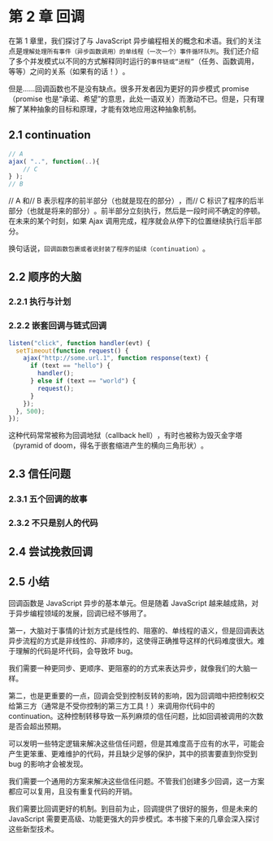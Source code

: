 # 第 2 章 回调

在第 1 章里，我们探讨了与 JavaScript 异步编程相关的概念和术语。我们的关注点是`理解处理所有事件（异步函数调用）的单线程（一次一个）事件循环队列`。我们还介绍了多个并发模式以不同的方式解释同时运行的`事件链或“进程”`​（任务、函数调用，等等）之间的关系（如果有的话！）​。

但是……回调函数也不是没有缺点。很多开发者因为更好的异步模式 promise（promise 也是“承诺、希望”的意思，此处一语双关）而激动不已。但是，只有理解了某种抽象的目标和原理，才能有效地应用这种抽象机制。

## 2.1 continuation

```js
// A
ajax( "..", function(..){
    // C
} );
// B
```

// A 和// B 表示程序的前半部分（也就是现在的部分）​，而// C 标识了程序的后半部分（也就是将来的部分）​。前半部分立刻执行，然后是一段时间不确定的停顿。在未来的某个时刻，如果 Ajax 调用完成，程序就会从停下的位置继续执行后半部分。

换句话说，`回调函数包裹或者说封装了程序的延续（continuation）`​。

## 2.2 顺序的大脑

### 2.2.1 执行与计划

### 2.2.2 嵌套回调与链式回调

```js
listen("click", function handler(evt) {
  setTimeout(function request() {
    ajax("http://some.url.1", function response(text) {
      if (text == "hello") {
        handler();
      } else if (text == "world") {
        request();
      }
    });
  }, 500);
});
```

这种代码常常被称为回调地狱（callback hell）​，有时也被称为毁灭金字塔（pyramid of doom，得名于嵌套缩进产生的横向三角形状）​。

## 2.3 信任问题

### 2.3.1 五个回调的故事

### 2.3.2 不只是别人的代码

## 2.4 尝试挽救回调

## 2.5 小结

回调函数是 JavaScript 异步的基本单元。但是随着 JavaScript 越来越成熟，对于异步编程领域的发展，回调已经不够用了。

第一，大脑对于事情的计划方式是线性的、阻塞的、单线程的语义，但是回调表达异步流程的方式是非线性的、非顺序的，这使得正确推导这样的代码难度很大。难于理解的代码是坏代码，会导致坏 bug。

我们需要一种更同步、更顺序、更阻塞的的方式来表达异步，就像我们的大脑一样。

第二，也是更重要的一点，回调会受到控制反转的影响，因为回调暗中把控制权交给第三方（通常是不受你控制的第三方工具！）来调用你代码中的 continuation。这种控制转移导致一系列麻烦的信任问题，比如回调被调用的次数是否会超出预期。

可以发明一些特定逻辑来解决这些信任问题，但是其难度高于应有的水平，可能会产生更笨重、更难维护的代码，并且缺少足够的保护，其中的损害要直到你受到 bug 的影响才会被发现。

我们需要一个通用的方案来解决这些信任问题。不管我们创建多少回调，这一方案都应可以复用，且没有重复代码的开销。

我们需要比回调更好的机制。到目前为止，回调提供了很好的服务，但是未来的 JavaScript 需要更高级、功能更强大的异步模式。本书接下来的几章会深入探讨这些新型技术。
